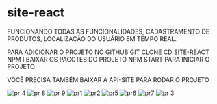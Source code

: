 # site-react
FUNCIONANDO TODAS AS FUNCIONALIDADES, CADASTRAMENTO DE PRODUTOS, LOCALIZAÇÃO DO USUÁRIO EM TEMPO REAL.

PARA ADICIONAR O PROJETO NO GITHUB 
GIT CLONE
CD SITE-REACT
NPM I BAIXAR OS PACOTES DO PROJETO
NPM START PARA INICIAR O PROJETO

VOCÊ PRECISA TAMBÉM BAIXAR A API-SITE PARA RODAR O PROJETO

![pr 4](https://user-images.githubusercontent.com/46797052/127807273-0ac519a2-ae0a-4330-846b-c4e710b7f20d.png)
![pr 8](https://user-images.githubusercontent.com/46797052/127807277-16e01f1b-968a-47af-8b69-e07b4274b874.png)
![pr 9](https://user-images.githubusercontent.com/46797052/127807279-66f0c036-3d2f-46b8-aba8-1da878574012.png)
![pr1](https://user-images.githubusercontent.com/46797052/127807280-d511b56f-4bbb-4881-87cc-9cfc34e7e80d.png)
![pr2](https://user-images.githubusercontent.com/46797052/127807281-3c78983e-b294-464c-b3dd-6f53a2651746.png)
![pr5](https://user-images.githubusercontent.com/46797052/127807283-8cc4b051-a461-4a90-b725-2579a07de259.png)
![pr6](https://user-images.githubusercontent.com/46797052/127807284-2f483a66-93a0-400f-9bd9-c26f3d6dba7a.png)
![pr7](https://user-images.githubusercontent.com/46797052/127807285-2080326d-aff3-4224-8e11-45a535762ceb.png)
![pr 3](https://user-images.githubusercontent.com/46797052/127807286-05b7ad87-6b36-4887-a72a-d484c96e5cd9.png)
